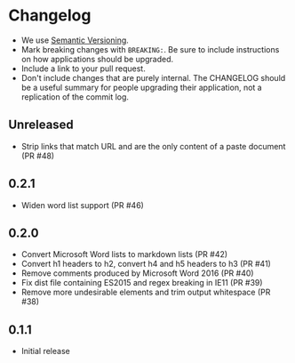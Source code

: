 # Changelog

- We use [Semantic Versioning](https://semver.org/spec/v2.0.0.html).
- Mark breaking changes with `BREAKING:`. Be sure to include instructions on
  how applications should be upgraded.
- Include a link to your pull request.
- Don't include changes that are purely internal. The CHANGELOG should be a
  useful summary for people upgrading their application, not a replication
  of the commit log.

## Unreleased

- Strip links that match URL and are the only content of a paste document (PR #48)

## 0.2.1

- Widen word list support (PR #46)

## 0.2.0

- Convert Microsoft Word lists to markdown lists (PR #42)
- Convert h1 headers to h2, convert h4 and h5 headers to h3 (PR #41)
- Remove comments produced by Microsoft Word 2016 (PR #40)
- Fix dist file containing ES2015 and regex breaking in IE11 (PR #39)
- Remove more undesirable elements and trim output whitespace (PR #38)

## 0.1.1

- Initial release
